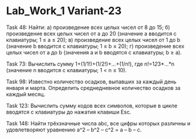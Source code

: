 # Lab_Work_1 Variant-23

Task 48: Найти:
    а) произведение всех целых чисел от 8 до 15;
    б) произведение всех целых чисел от а до 20 (значение а вводится с клавиатуры; 1 ≤ а ≤ 20);
    в) произведение всех целых чисел от 1 до b (значение b вводится с клавиатуры; 1 ≤ b ≤ 20);
    г) произведение всех целых чисел от а до b (значения а и b вводятся с клавиатуры; b ≥ а).
    
Task 73: Вычислить сумму 1+(1/1!)+(1/2!)+...+(1/n!), где n!=1*2*3*...*n (значение n вводится с клавиатуры; 1 < n ≤ 10).

Task 98: Известно количество осадков, выпавших за каждый день января и марта. Определить среднедневное количество осадков за каждый месяц.

Task 123: Вычислить сумму кодов всех символов, которые в цикле вводятся с клавиатуры до нажатия клавиши Esc.

Task 148: Найти трёхзначные числа abc, все цифры которых различны и удовлетворяют уравнению а^2 – b^2 – с^2 = а – b – с.
